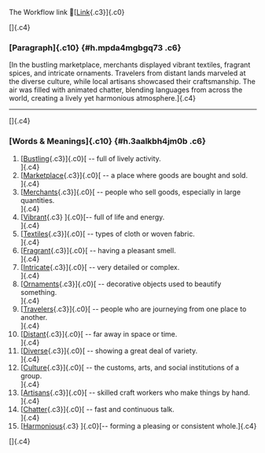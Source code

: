 The Workflow link
👏[[Link](https://www.google.com/url?q=http://www.google.com&sa=D&source=editors&ust=1756286937619626&usg=AOvVaw0Iobzsx8aShk4tRxe5Ftu0){.c3}]{.c0}

[]{.c4}

### [Paragraph]{.c10} {#h.mpda4mgbgq73 .c6}

[In the bustling marketplace, merchants displayed vibrant textiles,
fragrant spices, and intricate ornaments. Travelers from distant lands
marveled at the diverse culture, while local artisans showcased their
craftsmanship. The air was filled with animated chatter, blending
languages from across the world, creating a lively yet harmonious
atmosphere.]{.c4}

------------------------------------------------------------------------

[]{.c4}

### [Words & Meanings]{.c10} {#h.3aalkbh4jm0b .c6}

1.  [[Bustling](https://www.google.com/url?q=http://www.google.com&sa=D&source=editors&ust=1756286937620229&usg=AOvVaw1V5Fh4AFENCa2yvUBZb9BJ){.c3}]{.c0}[ --
    full of lively activity.\
    ]{.c4}
2.  [[Marketplace](https://www.google.com/url?q=http://www.google.com&sa=D&source=editors&ust=1756286937620342&usg=AOvVaw2ZY-I0TaYk6OZJNHKb3j8T){.c3}]{.c0}[ --
    a place where goods are bought and sold.\
    ]{.c4}
3.  [[Merchants](https://www.google.com/url?q=http://www.google.com&sa=D&source=editors&ust=1756286937620456&usg=AOvVaw0AM_FS3YhpiAFf0qxF_tPq){.c3}]{.c0}[ --
    people who sell goods, especially in large quantities.\
    ]{.c4}
4.  [[Vibrant](https://www.google.com/url?q=http://www.google.com&sa=D&source=editors&ust=1756286937620567&usg=AOvVaw3Mtej9UgXYMW_J2Su6KJWW){.c3}
    ]{.c0}[-- full of life and energy.\
    ]{.c4}
5.  [[Textiles](https://www.google.com/url?q=http://www.google.com&sa=D&source=editors&ust=1756286937620650&usg=AOvVaw03uBg_sFVxrmu85e4Q25lV){.c3}]{.c0}[ --
    types of cloth or woven fabric.\
    ]{.c4}
6.  [[Fragrant](https://www.google.com/url?q=http://www.google.com&sa=D&source=editors&ust=1756286937620739&usg=AOvVaw0FtI1L2a5qWvqfYqxKZsbp){.c3}]{.c0}[ --
    having a pleasant smell.\
    ]{.c4}
7.  [[Intricate](https://www.google.com/url?q=http://www.google.com&sa=D&source=editors&ust=1756286937620823&usg=AOvVaw23AWwFCJ_iMy7UP1OKvQ07){.c3}]{.c0}[ --
    very detailed or complex.\
    ]{.c4}
8.  [[Ornaments](https://www.google.com/url?q=http://www.google.com&sa=D&source=editors&ust=1756286937620908&usg=AOvVaw1RikNMv9MJR5Ex9dyKIVSE){.c3}]{.c0}[ --
    decorative objects used to beautify something.\
    ]{.c4}
9.  [[Travelers](https://www.google.com/url?q=http://www.google.com&sa=D&source=editors&ust=1756286937621009&usg=AOvVaw33j0pk4QSZHRS70ySxQgHW){.c3}]{.c0}[ --
    people who are journeying from one place to another.\
    ]{.c4}
10. [[Distant](https://www.google.com/url?q=http://www.google.com&sa=D&source=editors&ust=1756286937621113&usg=AOvVaw0JB9hO9IWmwV8F-X3G32xN){.c3}]{.c0}[ --
    far away in space or time.\
    ]{.c4}
11. [[Diverse](https://www.google.com/url?q=http://www.google.com&sa=D&source=editors&ust=1756286937621196&usg=AOvVaw3qPH_bcjisnCx3RFsgFuv-){.c3}]{.c0}[ --
    showing a great deal of variety.\
    ]{.c4}
12. [[Culture](https://www.google.com/url?q=http://www.google.com&sa=D&source=editors&ust=1756286937621283&usg=AOvVaw24-1k-GQtGjTxaRXgpOa3O){.c3}]{.c0}[ --
    the customs, arts, and social institutions of a group.\
    ]{.c4}
13. [[Artisans](https://www.google.com/url?q=http://www.google.com&sa=D&source=editors&ust=1756286937621388&usg=AOvVaw3ZPYOjmRdJh9C3E-YcAgP_){.c3}]{.c0}[ --
    skilled craft workers who make things by hand.\
    ]{.c4}
14. [[Chatter](https://www.google.com/url?q=http://www.google.com&sa=D&source=editors&ust=1756286937621490&usg=AOvVaw3D-q3k6xeYJfZOeOt4Zb_N){.c3}]{.c0}[ --
    fast and continuous talk.\
    ]{.c4}
15. [[Harmonious](https://www.google.com/url?q=http://www.google.com&sa=D&source=editors&ust=1756286937621576&usg=AOvVaw0fQze3otDsU_M29Ru1atZW){.c3}
    ]{.c0}[-- forming a pleasing or consistent whole.]{.c4}

[]{.c4}
